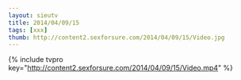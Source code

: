 ```yaml
--- 
layout: sieutv
title: 2014/04/09/15
tags: [xxx]
thumb: http://content2.sexforsure.com/2014/04/09/15/Video.jpg
---
```

{% include tvpro key="http://content2.sexforsure.com/2014/04/09/15/Video.mp4" %} 
